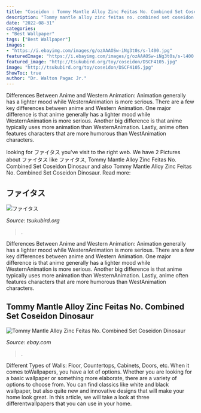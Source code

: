 ```yaml
---
title: "Coseidon : Tommy Mantle Alloy Zinc Feitas No. Combined Set Coseidon Dinosaur"
description: "Tommy mantle alloy zinc feitas no. combined set coseidon dinosaur"
date: "2022-08-31"
categories:
- "Best Wallpaper"
tags: ["Best Wallpaper"]
images:
- "https://i.ebayimg.com/images/g/ozAAAOSw-iNg3t0s/s-l400.jpg"
featuredImage: "https://i.ebayimg.com/images/g/ozAAAOSw-iNg3t0s/s-l400.jpg"
featured_image: "http://tsukubird.org/toy/coseidon/DSCF4105.jpg"
image: "http://tsukubird.org/toy/coseidon/DSCF4105.jpg"
ShowToc: true
author: "Dr. Walton Pagac Jr."
---
```



Differences Between Anime and Western Animation: Animation generally has a lighter mood while WesternAnimation is more serious.
There are a few key differences between anime and Western Animation. One major difference is that anime generally has a lighter mood while WesternAnimation is more serious. Another big difference is that anime typically uses more animation than WesternAnimation. Lastly, anime often features characters that are more humorous than WestAnimation characters.

	

		
looking for ファイタス you've visit to the right web. We have 2 Pictures about ファイタス like ファイタス, Tommy Mantle Alloy Zinc Feitas No. Combined Set Coseidon Dinosaur and also Tommy Mantle Alloy Zinc Feitas No. Combined Set Coseidon Dinosaur. Read more:
		
    
## ファイタス

<img loading=lazy src="http://tsukubird.org/toy/coseidon/DSCF4105.jpg" onerror="this.onerror=null;this.src='https://tse2.mm.bing.net/th?id=OIP.wxKJa55haLiMORf8z2G5nwAAAA&amp;pid=15.1';" alt="ファイタス">

_Source: tsukubird.org_

>. 

	

Differences Between Anime and Western Animation: Animation generally has a lighter mood while WesternAnimation is more serious.
There are a few key differences between anime and Western Animation. One major difference is that anime generally has a lighter mood while WesternAnimation is more serious. Another big difference is that anime typically uses more animation than WesternAnimation. Lastly, anime often features characters that are more humorous than WestAnimation characters.

    
## Tommy Mantle Alloy Zinc Feitas No. Combined Set Coseidon Dinosaur

<img loading=lazy src="https://i.ebayimg.com/images/g/ozAAAOSw-iNg3t0s/s-l400.jpg" onerror="this.onerror=null;this.src='https://tse2.mm.bing.net/th?id=OIP.I_B6tNYWOIrURg5bWVdMNQAAAA&amp;pid=15.1';" alt="Tommy Mantle Alloy Zinc Feitas No. Combined Set Coseidon Dinosaur">

_Source: ebay.com_

>. 

	

Different Types of Walls: Floor, Countertops, Cabinets, Doors, etc.
When it comes toWallpapers, you have a lot of options. Whether you are looking for a basic wallpaper or something more elaborate, there are a variety of options to choose from. You can find classics like white and black wallpaper, but also quite new and innovative designs that will make your home look great. In this article, we will take a look at three differentwallpapers that you can use in your home.

